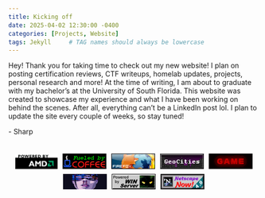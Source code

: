 ```yaml
---
title: Kicking off
date: 2025-04-02 12:30:00 -0400
categories: [Projects, Website]
tags: Jekyll     # TAG names should always be lowercase
---
```


Hey! Thank you for taking time to check out my new website! I plan on posting certification reviews, CTF writeups, homelab updates, projects, personal research and more! At the time of writing, I am about to graduate with my bachelor’s at the University of South Florida. This website was created to showcase my experience and what I have been working on behind the scenes. After all, everything can’t be a LinkedIn post lol. I plan to update the site every couple of weeks, so stay tuned! 


\- Sharp

<div><br></div>
<div style="display: flex; flex-wrap: wrap; justify-content: center;">
  <img src="../assets/gifs/amd_powered.gif" alt="GIF 1" style="max-width: 100%; height: auto; margin: 5px;">
  <img src="../assets/gifs/coffee.gif" alt="GIF 2" style="max-width: 100%; height: auto; margin: 5px;">
  <img src="../assets/gifs/firefox3.gif" alt="GIF 2" style="max-width: 100%; height: auto; margin: 5px;">
  <img src="../assets/gifs/geocities_skyline.gif" alt="GIF 2" style="max-width: 100%; height: auto; margin: 5px;">
  <img src="../assets/gifs/next_game.gif" alt="GIF 2" style="max-width: 100%; height: auto; margin: 5px;">
  <img src="../assets/gifs/volta.gif" alt="GIF 2" style="max-width: 100%; height: auto; margin: 5px;">
  <img src="../assets/gifs/wcpower.gif" alt="GIF 2" style="max-width: 100%; height: auto; margin: 5px;">
  <img src="../assets/gifs/netscapenow2.gif" alt="GIF 2" style="max-width: 100%; height: auto; margin: 5px;">
  
</div>
